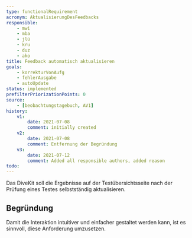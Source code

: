 ```yaml
---
type: functionalRequirement
acronym: AktualisierungDesFeedbacks
responsible: 
    - mwi
    - mba
    - jlü
    - kru
    - duz
    - ako
title: Feedback automatisch aktualisieren
goals: 
    - korrekturVonAufg
    - fehlerAusgabe
    - autoUpdate
status: implemented
prefilterPriorizationPoints: 0
source:
    - [beobachtungstagebuch, AV1]
history:
    v1:
        date: 2021-07-08
        comment: initially created
    v2:
        date: 2021-07-08
        comment: Entfernung der Begründung
    v3:
        date: 2021-07-12
        comment: Added all responsible authors, added reason
todo: 
---
```


Das DiveKit soll die Ergebnisse auf der Testübersichtsseite nach der Prüfung eines Testes selbstständig aktualisieren.

## Begründung
Damit die Interaktion intuitiver und einfacher gestaltet werden kann, ist es sinnvoll, diese Anforderung umzusetzen.